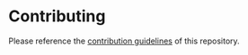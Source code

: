 # Contributing

Please reference the [contribution guidelines](https://github.com/Whirlsplash/book/blob/master/CONTRIBUTING.md) of this repository.
